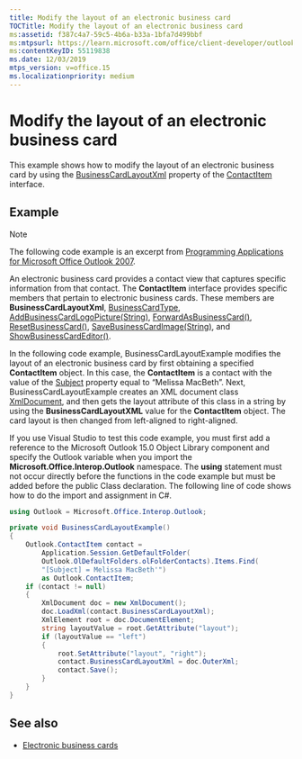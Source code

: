 ```yaml
---
title: Modify the layout of an electronic business card
TOCTitle: Modify the layout of an electronic business card
ms:assetid: f387c4a7-59c5-4b6a-b33a-1bfa7d499bbf
ms:mtpsurl: https://learn.microsoft.com/office/client-developer/outlook/pia/how-to-modify-the-layout-of-an-electronic-business-card?redirectedfrom=MSDN
ms:contentKeyID: 55119838
ms.date: 12/03/2019
mtps_version: v=office.15
ms.localizationpriority: medium
---
```


# Modify the layout of an electronic business card

This example shows how to modify the layout of an electronic business card by using the [BusinessCardLayoutXml](https://msdn.microsoft.com/library/bb624276\(v=office.15\)) property of the [ContactItem](/dotnet/api/microsoft.office.interop.outlook.contactitem) interface.

## Example

> [!NOTE] 
> The following code example is an excerpt from [Programming Applications for Microsoft Office Outlook 2007](https://www.amazon.com/gp/product/0735622493?ie=UTF8&tag=msmsdn-20&linkCode=as2&camp=1789&creative=9325&creativeASIN=0735622493).

An electronic business card provides a contact view that captures specific information from that contact. The **ContactItem** interface provides specific members that pertain to electronic business cards. These members are **BusinessCardLayoutXml**, [BusinessCardType](/dotnet/api/microsoft.office.interop.outlook._contactitem.businesscardtype), [AddBusinessCardLogoPicture(String)](/dotnet/api/microsoft.office.interop.outlook._contactitem.addbusinesscardlogopicture), [ForwardAsBusinessCard()](/dotnet/api/microsoft.office.interop.outlook._contactitem.forwardasbusinesscard), [ResetBusinessCard()](/dotnet/api/microsoft.office.interop.outlook._contactitem.resetbusinesscard), [SaveBusinessCardImage(String)](/dotnet/api/microsoft.office.interop.outlook._contactitem.savebusinesscardimage), and [ShowBusinessCardEditor()](/dotnet/api/microsoft.office.interop.outlook._contactitem.showbusinesscardeditor).

In the following code example, BusinessCardLayoutExample modifies the layout of an electronic business card by first obtaining a specified **ContactItem** object. In this case, the **ContactItem** is a contact with the value of the [Subject](/dotnet/api/microsoft.office.interop.outlook._contactitem.subject) property equal to “Melissa MacBeth”. Next, BusinessCardLayoutExample creates an XML document class [XmlDocument](https://msdn.microsoft.com/library/6kza7w4k), and then gets the layout attribute of this class in a string by using the **BusinessCardLayoutXML** value for the **ContactItem** object. The card layout is then changed from left-aligned to right-aligned.

If you use Visual Studio to test this code example, you must first add a reference to the Microsoft Outlook 15.0 Object Library component and specify the Outlook variable when you import the **Microsoft.Office.Interop.Outlook** namespace. The **using** statement must not occur directly before the functions in the code example but must be added before the public Class declaration. The following line of code shows how to do the import and assignment in C\#.

```csharp
using Outlook = Microsoft.Office.Interop.Outlook;
```


```csharp
private void BusinessCardLayoutExample()
{
    Outlook.ContactItem contact =
        Application.Session.GetDefaultFolder(
        Outlook.OlDefaultFolders.olFolderContacts).Items.Find(
        "[Subject] = Melissa MacBeth'")
        as Outlook.ContactItem;
    if (contact != null)
    {
        XmlDocument doc = new XmlDocument();
        doc.LoadXml(contact.BusinessCardLayoutXml);
        XmlElement root = doc.DocumentElement;
        string layoutValue = root.GetAttribute("layout");
        if (layoutValue == "left")
        {
            root.SetAttribute("layout", "right");
            contact.BusinessCardLayoutXml = doc.OuterXml;
            contact.Save();
        }
    }
}
```

## See also

- [Electronic business cards](electronic-business-cards.md)
